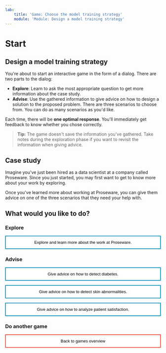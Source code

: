 ```yaml
---
lab:
    title: 'Game: Choose the model training strategy'
    module: 'Module: Design a model training strategy'
---
```


<style>
.button  {
  border: none;
  color: black;
  width: 100%;
  padding: 12px 28px;
  background-color: white;
  border: 2px solid #008CBA;
  transition-duration: 0.4s;
}
.button:hover  {
  background-color: #008CBA;
  color: white; 
  border: 2px solid #008CBA;
}

.resetbutton  {
  border: none;
  color: black;
  width: 100%;
  padding: 12px 28px;
  background-color: white;
  border: 2px solid #f44336;
  transition-duration: 0.4s;
}
.resetbutton:hover  {
  background-color: #f44336;
  color: white; 
  border: 2px solid #f44336;
}
</style>

# Start 

## Design a model training strategy 

You're about to start an interactive game in the form of a dialog. There are two parts to the dialog:

- **Explore**: Learn to ask the most appropriate question to get more information about the case study.
- **Advise**: Use the gathered information to give advice on how to design a solution to the proposed problem. There are three scenarios to choose from. You can do as many scenarios as you'd like.

Each time, there will be **one optimal response**. You'll immediately get feedback to know whether you chose correctly.

> **Tip:**
> The game doesn't save the information you've gathered. Take notes during the exploration phase if you want to revisit the information when giving advice.

## Case study

Imagine you've just been hired as a data scientist at a company called Proseware. Since you just started, you may first want to get to know more about your work by exploring. 

Once you've learned more about working at Proseware, you can give them advice on one of the three scenarios that they need your help with.

## What would you like to do?

### Explore

<button class="button" onclick="window.location.href='training/explore/01';">Explore and learn more about the work at Proseware.</button>

### Advise

<button class="button" onclick="window.location.href='training/advice/diabetes/01';">Give advice on how to detect diabetes.</button>

<button class="button" onclick="window.location.href='training/advice/skin';">Give advice on how to detect skin abnormalities.</button>

<button class="button" onclick="window.location.href='training/advice/satisfaction';">Give advice on how to analyze patient satisfaction.</button>

### Do another game

<button class="resetbutton" onclick="window.location.href='https://microsoftlearning.github.io/mslearn-aml-design/';">Back to games overview</button>